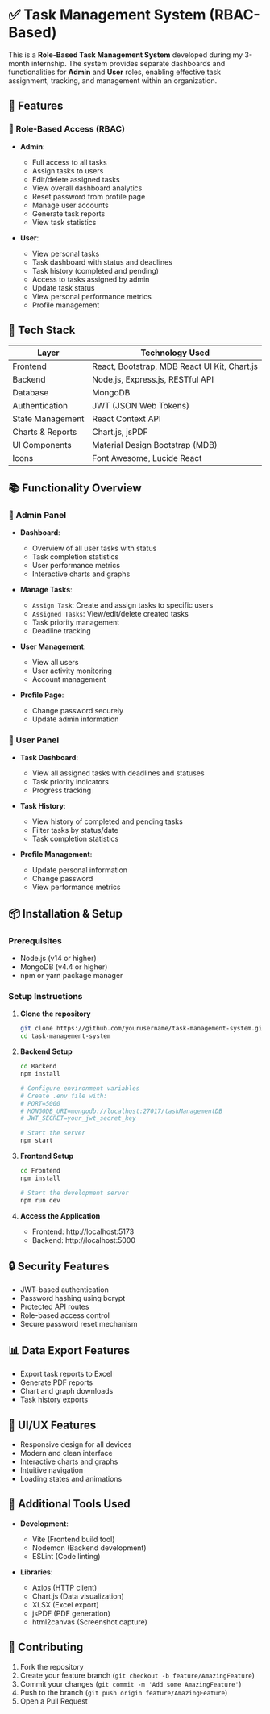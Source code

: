 # ✅ Task Management System (RBAC-Based)

This is a **Role-Based Task Management System** developed during my 3-month internship. The system provides separate dashboards and functionalities for **Admin** and **User** roles, enabling effective task assignment, tracking, and management within an organization.

## 🚀 Features

### 🔐 Role-Based Access (RBAC)
- **Admin**:
  - Full access to all tasks
  - Assign tasks to users
  - Edit/delete assigned tasks
  - View overall dashboard analytics
  - Reset password from profile page
  - Manage user accounts
  - Generate task reports
  - View task statistics

- **User**:
  - View personal tasks
  - Task dashboard with status and deadlines
  - Task history (completed and pending)
  - Access to tasks assigned by admin
  - Update task status
  - View personal performance metrics
  - Profile management

## 🧩 Tech Stack

| Layer          | Technology Used                                    |
|----------------|--------------------------------------------------|
| Frontend       | React, Bootstrap, MDB React UI Kit, Chart.js      |
| Backend        | Node.js, Express.js, RESTful API                  |
| Database       | MongoDB                                           |
| Authentication | JWT (JSON Web Tokens)                             |
| State Management| React Context API                                |
| Charts & Reports| Chart.js, jsPDF                           |
| UI Components  | Material Design Bootstrap (MDB)                   |
| Icons          | Font Awesome, Lucide React                        |

## 📚 Functionality Overview

### 👤 Admin Panel
- **Dashboard**:
  - Overview of all user tasks with status
  - Task completion statistics
  - User performance metrics
  - Interactive charts and graphs
  
- **Manage Tasks**:
  - `Assign Task`: Create and assign tasks to specific users
  - `Assigned Tasks`: View/edit/delete created tasks
  - Task priority management
  - Deadline tracking
  
- **User Management**:
  - View all users
  - User activity monitoring
  - Account management
  
- **Profile Page**:
  - Change password securely
  - Update admin information

### 👥 User Panel
- **Task Dashboard**:
  - View all assigned tasks with deadlines and statuses
  - Task priority indicators
  - Progress tracking
  
- **Task History**:
  - View history of completed and pending tasks
  - Filter tasks by status/date
  - Task completion statistics
  
- **Profile Management**:
  - Update personal information
  - Change password
  - View performance metrics

## 📦 Installation & Setup

### Prerequisites
- Node.js (v14 or higher)
- MongoDB (v4.4 or higher)
- npm or yarn package manager

### Setup Instructions

1. **Clone the repository**
   ```bash
   git clone https://github.com/yourusername/task-management-system.git
   cd task-management-system
   ```

2. **Backend Setup**
   ```bash
   cd Backend
   npm install
   
   # Configure environment variables
   # Create .env file with:
   # PORT=5000
   # MONGODB_URI=mongodb://localhost:27017/taskManagementDB
   # JWT_SECRET=your_jwt_secret_key
   
   # Start the server
   npm start
   ```

3. **Frontend Setup**
   ```bash
   cd Frontend
   npm install
   
   # Start the development server
   npm run dev
   ```

4. **Access the Application**
   - Frontend: http://localhost:5173
   - Backend: http://localhost:5000
 

## 🔒 Security Features

- JWT-based authentication
- Password hashing using bcrypt
- Protected API routes
- Role-based access control
- Secure password reset mechanism

## 📊 Data Export Features

- Export task reports to Excel
- Generate PDF reports
- Chart and graph downloads
- Task history exports

## 🎨 UI/UX Features

- Responsive design for all devices
- Modern and clean interface
- Interactive charts and graphs
- Intuitive navigation
- Loading states and animations 

## 🔧 Additional Tools Used

- **Development**:
  - Vite (Frontend build tool)
  - Nodemon (Backend development)
  - ESLint (Code linting)
  
- **Libraries**:
  - Axios (HTTP client)
  - Chart.js (Data visualization)
  - XLSX (Excel export)
  - jsPDF (PDF generation)
  - html2canvas (Screenshot capture)

## 🤝 Contributing

1. Fork the repository
2. Create your feature branch (`git checkout -b feature/AmazingFeature`)
3. Commit your changes (`git commit -m 'Add some AmazingFeature'`)
4. Push to the branch (`git push origin feature/AmazingFeature`)
5. Open a Pull Request
 